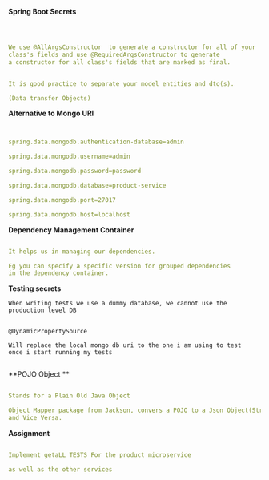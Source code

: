 **Spring Boot Secrets**

```yaml



We use @AllArgsConstructor  to generate a constructor for all of your 
class's fields and use @RequiredArgsConstructor to generate 
a constructor for all class's fields that are marked as final.


It is good practice to separate your model entities and dto(s).

(Data transfer Objects)

```


**Alternative to Mongo URI**

```yaml


spring.data.mongodb.authentication-database=admin

spring.data.mongodb.username=admin

spring.data.mongodb.password=password

spring.data.mongodb.database=product-service

spring.data.mongodb.port=27017

spring.data.mongodb.host=localhost

```

**Dependency Management Container**

```yaml

It helps us in managing our dependencies.

Eg you can specify a specific version for grouped dependencies
in the dependency container.


```

**Testing secrets**

```
When writing tests we use a dummy database, we cannot use the
production level DB


@DynamicPropertySource

Will replace the local mongo db uri to the one i am using to test
once i start running my tests


```

**POJO Object **

```yaml

Stands for a Plain Old Java Object

Object Mapper package from Jackson, convers a POJO to a Json Object(String Format)
and Vice Versa.


```

**Assignment**

```yaml

Implement getaLL TESTS For the product microservice

as well as the other services
```